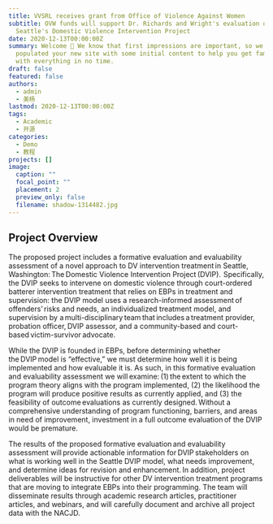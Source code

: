 ```yaml
---
title: VVSRL receives grant from Office of Violence Against Women
subtitle: OVW funds will support Dr. Richards and Wright's evaluation of the
  Seattle's Domestic Violence Intervention Project
date: 2020-12-13T00:00:00Z
summary: Welcome 👋 We know that first impressions are important, so we've
  populated your new site with some initial content to help you get familiar
  with everything in no time.
draft: false
featured: false
authors:
  - admin
  - 美杨
lastmod: 2020-12-13T00:00:00Z
tags:
  - Academic
  - 开源
categories:
  - Demo
  - 教程
projects: []
image:
  caption: ""
  focal_point: ""
  placement: 2
  preview_only: false
  filename: shadow-1314482.jpg
---
```

## Project Overview

<!--StartFragment-->

The proposed project includes a formative evaluation and evaluability assessment of a novel approach to DV intervention treatment in Seattle, Washington: The Domestic Violence Intervention Project (DVIP).  Specifically, the DVIP seeks to intervene on domestic violence through court-ordered batterer intervention treatment that relies on EBPs in treatment and supervision: the DVIP model uses a research-informed assessment of offenders’ risks and needs, an individualized treatment model, and supervision by a multi-disciplinary team that includes a treatment provider, probation officer, DVIP assessor, and a community-based and court-based victim-survivor advocate.  

While the DVIP is founded in EBPs, before determining whether the DVIP model is “effective,” we must determine how well it is being implemented and how evaluable it is. As such, in this formative evaluation and evaluability assessment we will examine: (1) the extent to which the program theory aligns with the program implemented, (2) the likelihood the program will produce positive results as currently applied, and (3) the feasibility of outcome evaluations as currently designed. Without a comprehensive understanding of program functioning, barriers, and areas in need of improvement, investment in a full outcome evaluation of the DVIP would be premature.   

The results of the proposed formative evaluation and evaluability assessment will provide actionable information for DVIP stakeholders on what is working well in the Seattle DVIP model, what needs improvement, and determine ideas for revision and enhancement. In addition, project deliverables will be instructive for other DV intervention treatment programs that are moving to integrate EBPs into their programming. The team will disseminate results through academic research articles, practitioner articles, and webinars, and will carefully document and archive all project data with the NACJD.  

<!--EndFragment-->
